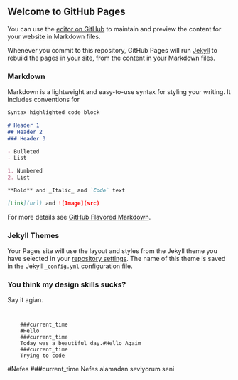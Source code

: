 ## Welcome to GitHub Pages

You can use the [editor on GitHub](https://github.com/lanemoje/lanemoje.github.io/edit/master/README.md) to maintain and preview the content for your website in Markdown files.

Whenever you commit to this repository, GitHub Pages will run [Jekyll](https://jekyllrb.com/) to rebuild the pages in your site, from the content in your Markdown files.

### Markdown

Markdown is a lightweight and easy-to-use syntax for styling your writing. It includes conventions for

```markdown
Syntax highlighted code block

# Header 1
## Header 2
### Header 3

- Bulleted
- List

1. Numbered
2. List

**Bold** and _Italic_ and `Code` text

[Link](url) and ![Image](src)
```

For more details see [GitHub Flavored Markdown](https://guides.github.com/features/mastering-markdown/).

### Jekyll Themes

Your Pages site will use the layout and styles from the Jekyll theme you have selected in your [repository settings](https://github.com/lanemoje/lanemoje.github.io/settings). The name of this theme is saved in the Jekyll `_config.yml` configuration file.

### You think my design skills sucks?

Say it agian.
#
    	###current_time
    	#Hello
    	###current_time
    	Today was a beautiful day.#Hello Agaim
    	###current_time
    	Trying to code
  #Nefes
  ###current_time
  Nefes alamadan seviyorum seni